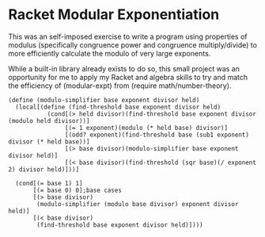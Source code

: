 # Racket Modular Exponentiation


This was an self-imposed exercise to write a program using properties of modulus (specifically congruence power and congruence multiply/divide)
to more efficiently calculate the modulo of very large exponents.

While a built-in library already exists to do so, this small project was an opportunity for me to apply my Racket and algebra skills to 
try and match the efficiency of (modular-expt) from (require math/number-theory).
```racket
(define (modulo-simplifier base exponent divisor held)
  (local[(define (find-threshold base exponent divisor held)
           (cond[(> held divisor)(find-threshold base exponent divisor (modulo held divisor))]
                [(= 1 exponent)(modulo (* held base) divisor)]
                [(odd? exponent)(find-threshold base (sub1 exponent) divisor (* held base))]
                [(> base divisor)(modulo-simplifier base exponent divisor held)]
                [(< base divisor)(find-threshold (sqr base)(/ exponent 2) divisor held)]))]
         
  (cond[(= base 1) 1]
       [(= base 0) 0];base cases
       [(> base divisor)
        (modulo-simplifier (modulo base divisor) exponent divisor held)]
       [(< base divisor)
        (find-threshold base exponent divisor held)])))
```
